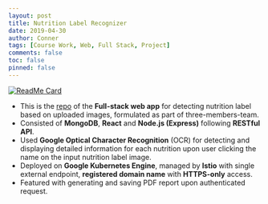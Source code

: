 ```yaml
---
layout: post
title: Nutrition Label Recognizer
date: 2019-04-30
author: Conner
tags: [Course Work, Web, Full Stack, Project]
comments: false
toc: false
pinned: false
---
```


[![ReadMe Card](https://github-readme-stats.vercel.app/api/pin/?username=Connerrrrr&repo=nutrition-label-recognizer)](https://github.com/Connerrrrr/nutrition-label-recognizer)

* This is the [repo](https://github.com/Connerrrrr/nutrition-label-recognizer) of the **Full-stack web app** for detecting nutrition label based on uploaded images, formulated as part of three-members-team.
* Consisted of **MongoDB**, **React** and **Node.js (Express)** following **RESTful API**.
* Used **Google Optical Character Recognition** (OCR) for detecting and displaying detailed information for each nutrition upon user clicking the name on the input nutrition label image.
* Deployed on **Google Kubernetes Engine**, managed by **Istio** with single external endpoint, **registered domain name** with **HTTPS-only** access.
* Featured with generating and saving PDF report upon authenticated request.

